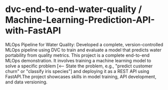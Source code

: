# dvc-end-to-end-water-quality / Machine-Learning-Prediction-API-with-FastAPI
MLOps Pipeline for Water Quality: Developed a complete, version-controlled MLOps pipeline using DVC to train and evaluate a model that predicts water portability from quality metrics.
This project is a complete end-to-end MLOps demonstration. It involves training a machine learning model to solve a specific problem [<-- State the problem, e.g., "predict customer churn" or "classify iris species"] and deploying it as a REST API using FastAPI.The project showcases skills in model training, API development, and data versioning.
